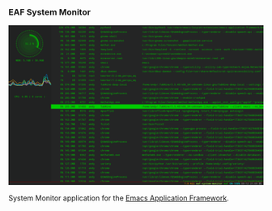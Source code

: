 ### EAF System Monitor
<p align="center">
  <img width="800" src="./screenshot.png">
</p>

System Monitor application for the [Emacs Application Framework](https://github.com/emacs-eaf/emacs-application-framework).
